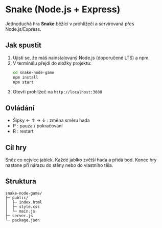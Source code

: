 # Snake (Node.js + Express)

Jednoduchá hra **Snake** běžící v prohlížeči a servírovaná přes Node.js/Express.

## Jak spustit
1) Ujisti se, že máš nainstalovaný Node.js (doporučené LTS) a npm.
2) V terminálu přejdi do složky projektu:
   ```bash
   cd snake-node-game
   npm install
   npm start
   ```
3) Otevři prohlížeč na `http://localhost:3000`

## Ovládání
- Šipky ← ↑ → ↓ : změna směru hada
- P : pauza / pokračování
- R : restart

## Cíl hry
Sněz co nejvíce jablek. Každé jablko zvětší hada a přidá bod. Konec hry nastane při nárazu do stěny nebo do vlastního těla.

## Struktura
```
snake-node-game/
├─ public/
│  ├─ index.html
│  ├─ style.css
│  └─ main.js
├─ server.js
└─ package.json
```
